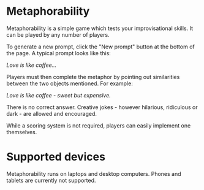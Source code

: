 # Metaphorability

Metaphorability is a simple game which tests your improvisational skills. It can be played by any number of players.

To generate a new prompt, click the "New prompt" button at the bottom of the page. A typical prompt looks like this:

_Love is like coffee..._

Players must then complete the metaphor by pointing out similarities between the two objects mentioned. For example:

_Love is like coffee - sweet but expensive._

There is no correct answer. Creative jokes - however hilarious, ridiculous or dark - are allowed and encouraged.

While a scoring system is not required, players can easily implement one themselves.


# Supported devices

Metaphorability runs on laptops and desktop computers. Phones and tablets are currently not supported.
